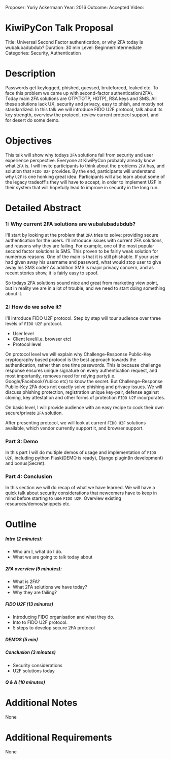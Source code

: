 Proposer: Yuriy Ackermann
Year: 2016
Outcome: Accepted
Video: 

KiwiPyCon Talk Proposal
===================

Title: Universal Second Factor authentication, or why 2FA today is wubalubadubdub?
Duration: 30 min
Level: Beginner/Intermediate   
Categories: Security, Authentication

Description
===========
Passwords get keylogged, phished, guessed, bruteforced, leaked etc. To face this problem we came up with second-factor authentication(2FA). Today main 2FA solutions are OTP(TOTP, HOTP), RSA keys and SMS. All these solutions lack UX, security and privacy, easy to phish, and mostly not standardized. In this talk we will introduce FIDO U2F protocol, talk about its key strength, overview the protocol, review current protocol support, and for desert do some demo. 

Objectives
============
This talk will show why todays `2FA` solutions fail from security and user experience perspective. Everyone at KiwiPyCon probably already know what `2FA` is. I will invite participants to think about the problems `2FA` has, and solution that `FIDO U2F` provides. By the end, participants will understand why `U2F` is one honking great idea. Participants will also learn about some of the legacy tradeoff's they will have to accept, in order to implement U2F in their system that will hopefully lead to improve in security in the long run.

Detailed Abstract
=================
### 1: Why current 2FA solutions are wubalubadubdub?
I'll start by looking at the problem that `2FA` tries to solve: providing secure authentication for the users. I'll introduce issues with current 2FA solutions, and reasons why they are failing. For example, one of the most popular second factor solutions is SMS. This proven to be fairly weak solution for numerous reasons. One of the main is that it is still phishable. If your user had given away his username and password, what would stop user to give away his SMS code? As addition SMS is major privacy concern, and as recent stories show, it is fairly easy to spoof. 

So todays 2FA solutions sound nice and great from marketing view point, but in reality we are in a lot of trouble, and we need to start doing something about it.

### 2: How do we solve it?
I'll introduce FIDO U2F protocol. Step by step will tour audience over three levels of `FIDO U2F` protocol.

 - User level
 - Client level(i.e. browser etc)
 - Protocol level

On protocol level we will explain why Challenge-Response Public-Key cryptography based protocol is the best approach towards the authentication, rather than one time passwords. This is because challenge response ensures unique signature on every authentication request, and most importantly, removes need for relying party(i.e. Google/Facebook/Yubico etc) to know the secret. But Challenge-Response Public-Key 2FA does not exactly solve phishing and privacy issues. We will discuss phishing protection, registration unique key-pair, defense against cloning, key attestation and other forms of protection `FIDO U2F` incorporates.

On basic level, I will provide audience with an easy recipe to cook their own secure/private `2FA` solution.

After presenting protocol, we will look at current `FIDO U2F` solutions available, which vendor currently support it, and browser support.

### Part 3: Demo
In this part I will do multiple demos of usage and implementation of `FIDO U2F`, including python Flask(DEMO is ready), Django plugin(In development) and bonus(Secret).

### Part 4: Conclusion
In this section we will do recap of what we have learned. We will have a quick talk about security considerations that newcomers have to keep in mind before starting to use `FIDO U2F`. Overview existing resources/demos/snippets etc.

Outline
=======
##### Intro (2 minutes):

 - Who am I, what do I do.
 - What we are going to talk today about

##### 2FA overview (5 minutes):

 - What is 2FA?
 - What 2FA solutions we have today?
 - Why they are failing? 

##### FIDO U2F (13 minutes)

 - Introducing FIDO organisation and what they do.
 - Into to FIDO U2F protocol.
 - 5 steps to develop secure 2FA protocol

##### DEMOS (5 min)
##### Conclusion (3 minutes)

 - Security considerations
 - U2F solutions today

##### Q & A (10 minutes)



Additional Notes
================
None

Additional Requirements
=======================
None
